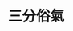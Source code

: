 ---
title: "三分俗氣"
description: "三分俗氣"
layout: shop
keywords:
  - 美食競賽
  - 台灣美食
  - 美食精選
datePublished: "2025-06-30"
dateModified: "2025-07-04"
city: "新北市"
district: "永和區"
address: "新北市永和區國光路49巷8號"
phone: "0222311103"
geo: "25.00794107137686, 121.5190383341171"
google_map: "https://maps.app.goo.gl/HGWEEUyJ9Z91zQtX7"
footinder: "https://footinder.com.tw/%e6%96%b0%e5%8c%97%e5%b8%82%e6%b0%b8%e5%92%8c%e5%8d%80/12941/"
official: "https://www.facebook.com/sanfensuchi/"
award:
  - name: "500盤"
    year: "2024"
    entries:
      - dishes:
          - "扁尖火筒雞湯"

---
